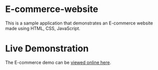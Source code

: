 # E-commerce-website

This is a sample application that demonstrates an E-commerce website made using HTML, CSS, JavaScript.

# Live Demonstration

The E-commerce demo can be [viewed online here](https://shrutikapure.github.io/E-commerce-website-shopping/).


